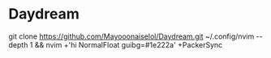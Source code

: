 # Daydream

git clone https://github.com/Mayooonaiselol/Daydream.git ~/.config/nvim --depth 1 && nvim +'hi NormalFloat guibg=#1e222a' +PackerSync
